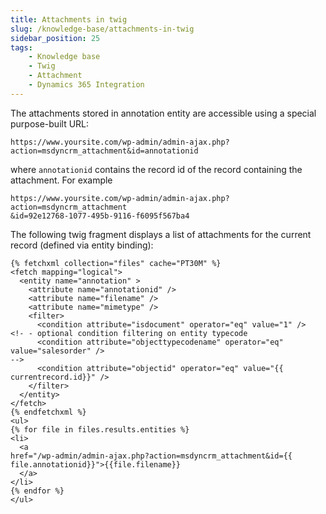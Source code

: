 ```yaml
---
title: Attachments in twig
slug: /knowledge-base/attachments-in-twig
sidebar_position: 25
tags:
    - Knowledge base
    - Twig
    - Attachment
    - Dynamics 365 Integration
---
```


The attachments stored in annotation entity are accessible using a special purpose-built URL:

```
https://www.yoursite.com/wp-admin/admin-ajax.php?action=msdyncrm_attachment&id=annotationid​​​​
```

where `annotationid` contains the record id of the record containing the attachment. For example

```
https://www.yoursite.com/wp-admin/admin-ajax.php?action=msdyncrm_attachment
&id=92e12768-1077-495b-9116-f6095f567ba4
```

The following twig fragment displays a list of attachments for the current record (defined via entity binding):

```
{​​​​​% fetchxml collection="files" cache="PT30M" %}​​​​​
<fetch mapping="logical">
  <entity name="annotation" >
    <attribute name="annotationid" />
    <attribute name="filename" />
    <attribute name="mimetype" />
    <filter>
      <condition attribute="isdocument" operator="eq" value="1" />
<!- - optional condition filtering on entity typecode
      <condition attribute="objecttypecodename" operator="eq" value="salesorder" /> 
-->
      <condition attribute="objectid" operator="eq" value="{​​​​​{​​​​​currentrecord.id}​​​​​}​​​​​" />
    </filter>
  </entity>
</fetch>
{​​​​​% endfetchxml %}​​​​​
<ul>
{​​​​​% for file in files.results.entities %}​​​​​
<li>
  <a 
href="/wp-admin/admin-ajax.php?action=msdyncrm_attachment&id={​​​​​{​​​​​file.annotationid}​​​​​}​​​​​">{​​​​​{​​​​​file.filename}​​​​​}
  ​​​​​</a>
</li>
{​​​​​% endfor %}​​​​​
</ul>
```